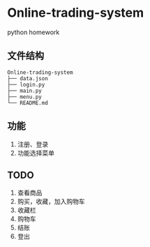 # Online-trading-system
python homework
## 文件结构 
```
Online-trading-system
├── data.json
├── login.py
├── main.py
├── menu.py
└── README.md
```
## 功能
1. 注册、登录
2. 功能选择菜单

## TODO
1. 查看商品
2. 购买，收藏，加入购物车
3. 收藏栏
4. 购物车
5. 结账
6. 登出